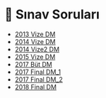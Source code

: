 # 📃 Sınav Soruları

<!--Index-->

- [2013 Vize DM](./2013%20Vize%20DM.pdf)
- [2014 Vize DM](./2014%20Vize%20DM.pdf)
- [2014 Vize2 DM](./2014%20Vize2%20DM.pdf)
- [2015 Vize DM](./2015%20Vize%20DM.pdf)
- [2017 Büt DM](./2017%20B%C3%BCt%20DM.pdf)
- [2017 Final DM_1](./2017%20Final%20DM_1.pdf)
- [2017 Final DM_2](./2017%20Final%20DM_2.pdf)
- [2018 Final DM](./2018%20Final%20DM.pdf)

<!--Index-->
